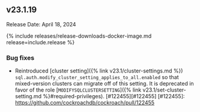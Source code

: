 ## v23.1.19

Release Date: April 18, 2024

{% include releases/release-downloads-docker-image.md release=include.release %}

<h3 id="v23-1-19-bug-fixes">Bug fixes</h3>

- Reintroduced [cluster setting]({% link v23.1/cluster-settings.md %}) `sql.auth.modify_cluster_setting_applies_to_all.enabled` so that mixed-version clusters can migrate off of this setting. It is deprecated in favor of the role [`MODIFYSQLCLUSTERSETTING`]({% link v23.1/set-cluster-setting.md %}#required-privileges). [#122455][#122455]
[#122455]: https://github.com/cockroachdb/cockroach/pull/122455
